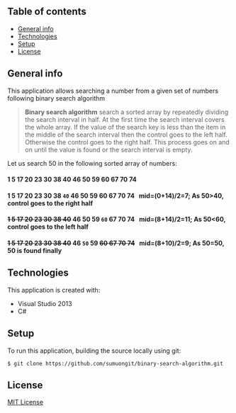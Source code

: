 ## Table of contents
* [General info](#general-info)
* [Technologies](#technologies)
* [Setup](#setup)
* [License](#license)

## General info
This application allows searching a number from a given set of numbers following binary search algorithm

>**Binary search algorithm** search a sorted array by repeatedly dividing the search interval in half. At the first time the search interval covers the whole array. If the value of the search key is less than the item in the middle of the search interval then the control goes to the left half. Otherwise the control goes to the right half. This process goes on and on until the value is found or the search interval is empty.

Let us search 50 in the following sorted array of numbers:

 #### 1 5 17 20 23 30 38 40 46 50 59 60 67 70 74
 #### 1 5 17 20 23 30 38 `40` 46 50 59 60 67 70 74&nbsp;&nbsp;&nbsp;mid=(0+14)/2=7; As 50>40, control goes to the right half
 #### ~~1 5 17 20 23 30 38 40~~ 46 50 59 `60` 67 70 74&nbsp;&nbsp;&nbsp;mid=(8+14)/2=11; As 50<60, control goes to the left half
 #### ~~1 5 17 20 23 30 38 40~~ 46 `50` 59 ~~60 67 70 74~~&nbsp;&nbsp;&nbsp;mid=(8+10)/2=9; As 50=50, 50 is found finally

## Technologies
This application is created with:
* Visual Studio 2013
* C# 
	
## Setup
To run this application, building the source locally using git:

```
$ git clone https://github.com/sumuongit/binary-search-algorithm.git

```

## License
[MIT License](https://github.com/sumuongit/binary-search-algorithm/blob/master/LICENSE)
